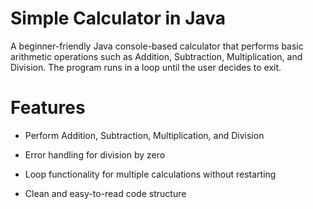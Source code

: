 # **Simple Calculator in Java**
A beginner-friendly Java console-based calculator that performs basic arithmetic operations such as Addition, Subtraction, Multiplication, and Division. The program runs in a loop until the user decides to exit.

# **Features**

* Perform Addition, Subtraction, Multiplication, and Division

* Error handling for division by zero

* Loop functionality for multiple calculations without restarting

* Clean and easy-to-read code structure
